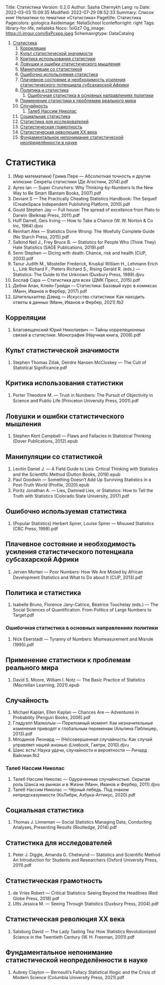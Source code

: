 Title: Статистика
Version: 0.2.0
Author: Sasha Chernykh
Lang: ru
Date: 2022-03-03 15:09:35
Modified: 2022-07-29 08:52:33
Summary: Список книг Нелиатеки по тематике «Статистика»
Pagetitle: Статистика
Pagecolors: giologica
Asideimage: NeliaSchool
Iconleftorright: right
Tags: library-for-life, neliateka
Noco: 1xiGz7
Og_image: https://i.imgur.com/6xPcxpp.jpeg
Schemaorgtype: DataCatalog

<!-- MarkdownTOC -->

1. [Статистика](#Статистика)
	1. [Корреляции](#Корреляции)
	1. [Культ статистической значимости](#Культ-статистической-значимости)
	1. [Критика использования статистики](#Критика-использования-статистики)
	1. [Ловушки и ошибки статистического мышления](#Ловушки-и-ошибки-статистического-мышления)
	1. [Манипуляции со статистикой](#Манипуляции-со-статистикой)
	1. [Ошибочно используемая статистика](#Ошибочно-используемая-статистика)
	1. [Плачевное состояние и необходимость усиления статистического потенциала субсахарской Африки](#Плачевное-состояние-и-необходимость-усиления-статистического-потенциала-субсахарской-Африки)
	1. [Политика и статистика](#Политика-и-статистика)
		1. [Ошибочная статистика в основных направлениях политики](#Ошибочная-статистика-в-основных-направлениях-политики)
	1. [Применение статистики к проблемам реального мира](#Применение-статистики-к-проблемам-реального-мира)
	1. [Случайность](#Случайность)
		1. [Талеб Нассим Николас](#Талеб-Нассим-Николас)
	1. [Социальная статистика](#Социальная-статистика)
	1. [Статистика для исследователей](#Статистика-для-исследователей)
	1. [Статистическая грамотность](#Статистическая-грамотность)
	1. [Статистическая революция XX века](#Статистическая-революция-XX-века)
	1. [Фундаментальное непонимание статистической неопределённости в науке](#Фундаментальное-непонимание-статистической-неопределённости-в-науке)

<!-- /MarkdownTOC -->

<a id="Статистика"></a>
# Статистика

1. (Мир математики) Грима Пере — Абсолютная точность и другие иллюзии꞉ Секреты статистики (Де Агостини, 2014).pdf
1. Ayres Ian — Super Crunchers꞉ Why Thinking-by-Numbers Is the New Way to Be Smart (Bantam Books, 2007).pdf
1. Deviant S — The Practically Cheating Statistics Handbook꞉ The Sequel! (CreateSpace Independent Publishing Platform, 2010).pdf
1. Gould Stephen Jay — Full house꞉ The spread of excellence from Plato to Darwin (Belknap Press, 2011).pdf
1. Huff Darrell, Geis Irving — How to Take a Chance (W. W. Norton & Co Inc, 1964).djvu
1. Reinhart Alex — Statistics Done Wrong꞉ The Woefully Complete Guide (No Starch Press, 2015).pdf
1. Salkind Neil J., Frey Bruce B. — Statistics for People Who (Think They) Hate Statistics (SAGE Publications, 2019).pdf
1. Senn Stephen — Dicing with death꞉ Chance, risk and health (CUP, 2003).pdf
1. Tanur Judith M., Mosteller Frederick, Kruskal William H., Lehmann Erich L., Link Richard F., Pieters Richard S., Rising Gerald R. (eds.) — Statistics꞉ The Guide to the Unknown (Duxbury Press, 1989).djvu
1. Бослаф Сара — Статистика для всех (ДМК Пресс, 2015).pdf
1. Дебни Алан, Клейн Грейди — Статистика꞉ Базовый курс в комиксах (Манн, Иванов и Фербер, 2017).pdf
1. Шпигельхалтер Дэвид — Искусство статистики꞉ Как находить ответы в данных (Манн, Иванов и Фербер, 2021).fb2

<a id="Корреляции"></a>
## Корреляции

1. Благовещенский Юрий Николаевич — Тайны корреляционных связей в статистике. Монография (Научная книга, 2008).pdf

<a id="Культ-статистической-значимости"></a>
## Культ статистической значимости

1. Stephen Thomas Ziliak, Deirdre Nansen McCloskey — The Cult of Statistical Significance.pdf

<a id="Критика-использования-статистики"></a>
## Критика использования статистики

1. Porter Theodore M. — Trust in Numbers꞉ The Pursuit of Objectivity in Science and Public Life (Princeton University Press, 2001).pdf

<a id="Ловушки-и-ошибки-статистического-мышления"></a>
## Ловушки и ошибки статистического мышления

1. Stephen Kent Campbell — Flaws and Fallacies in Statistical Thinking (Dover Publications, 2012).epub

<a id="Манипуляции-со-статистикой"></a>
## Манипуляции со статистикой

1. Levitin Daniel J. — A Field Guide to Lies꞉ Critical Thinking with Statistics and the Scientific Method (Dutton Books, 2019).epub
1. Paul Goodwin — Something Doesn’t Add Up Surviving Statistics in a Post-Truth World (Profile, 2020).epub
1. Poritz Jonathan A. — Lies, Damned Lies, or Statistics꞉ How to Tell the Truth with Statistics (Colorado State University, 2017).pdf

<a id="Ошибочно-используемая-статистика"></a>
## Ошибочно используемая статистика

1. (Popular Statistics) Herbert Spirer, Louise Spirer — Misused Statistics (CRC Press, 1998).pdf

<a id="Плачевное-состояние-и-необходимость-усиления-статистического-потенциала-субсахарской-Африки"></a>
## Плачевное состояние и необходимость усиления статистического потенциала субсахарской Африки

1. Jerven Morten — Poor Numbers꞉ How We Are Misled by African Development Statistics and What to Do about It (CUP, 2013).pdf

<a id="Политика-и-статистика"></a>
## Политика и статистика

1. Isabelle Bruno, Florence Jany-Catrice, Béatrice Touchelay (eds.) — The Social Sciences of Quantification. From Politics of Large Numbers to Target.pdf

<a id="Ошибочная-статистика-в-основных-направлениях-политики"></a>
### Ошибочная статистика в основных направлениях политики

1. Nick Eberstadt — Tyranny of Numbers꞉ Mismeasurement and Misrule (1995).pdf

<a id="Применение-статистики-к-проблемам-реального-мира"></a>
## Применение статистики к проблемам реального мира

1. David S. Moore, William I. Notz — The Basic Practice of Statistics (Macmillan Learning, 2021).epub

<a id="Случайность"></a>
## Случайность

1. Michael Kaplan, Ellen Kaplan — Chances Are — Adventures in Probability (Penguin Books, 2006).pdf
1. Гладуэлл Малкольм — Переломный момент꞉ Как незначительные изменения приводят к глобальным переменам (Альпина Паблишер, 2013).pdf
1. Млодинов Леонард — (Не)совершенная случайность꞉ Как случай управляет нашей жизнью (Livebook, Гаятри, 2010).djvu
1. Шанс есть! Наука удачи, случайности и вероятности — Ричард Вайсман.fb2

<a id="Талеб-Нассим-Николас"></a>
### Талеб Нассим Николас

1. Талеб Нассим Николас — Одураченные случайностью. Скрытая роль Шанса на рынках и в Жизни (Манн, Иванов и Фербер, 2011).djvu
1. Талеб Нассим Николас — Чёрный лебедь. Под знаком непредсказуемости (КоЛибри, Азбука-Аттикус, 2020).pdf

<a id="Социальная-статистика"></a>
## Социальная статистика

1. Thomas J. Linneman — Social Statistics Managing Data, Conducting Analyses, Presenting Results (Routledge, 2014).pdf

<a id="Статистика-для-исследователей"></a>
## Статистика для исследователей

1. Peter J. Diggle, Amanda G. Chetwynd — Statistics and Scientific Method An Introduction for Students and Researchers (Oxford University Press, 2011).pdf

<a id="Статистическая-грамотность"></a>
## Статистическая грамотность

1. de Vries Robert — Critical Statistics꞉ Seeing Beyond the Headlines (Red Globe Press, 2018).pdf
1. Utts Jessica M. — Seeing Through Statistics (Duxbury Press, 2004).pdf

<a id="Статистическая-революция-XX-века"></a>
## Статистическая революция XX века

1. Salsburg David — The Lady Tasting Tea꞉ How Statistics Revolutionized Science in the Twentieth Century (W. H. Freeman, 2001).pdf

<a id="Фундаментальное-непонимание-статистической-неопределённости-в-науке"></a>
## Фундаментальное непонимание статистической неопределённости в науке

1. Aubrey Clayton — Bernoulli’s Fallacy Statistical Illogic and the Crisis of Modern Science (Columbia University Press, 2021).pdf

